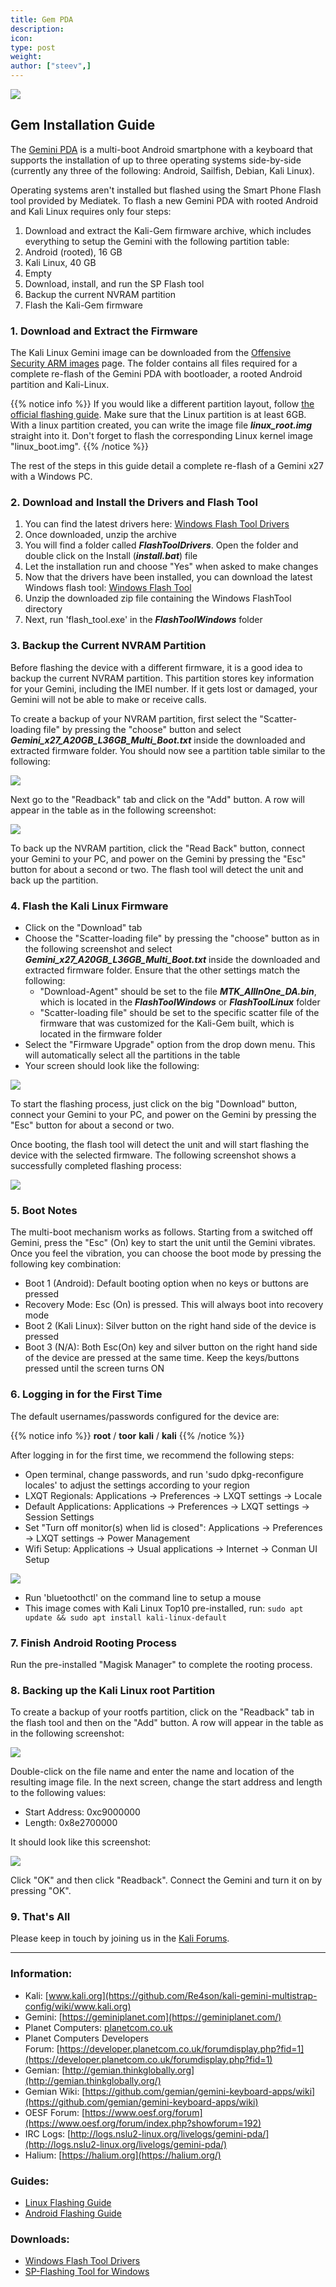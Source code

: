 ```yaml
---
title: Gem PDA
description:
icon:
type: post
weight:
author: ["steev",]
---
```


![](2018.11-Kali-Gem_medium.png)

## Gem Installation Guide

The [Gemini PDA](https://planetcom.squarespace.com/device/) is a multi-boot Android smartphone with a keyboard that supports the installation of up to three operating systems side-by-side (currently any three of the following: Android, Sailfish, Debian, Kali Linux).

Operating systems aren't installed but flashed using the Smart Phone Flash tool provided by Mediatek. To flash a new Gemini PDA with rooted Android and Kali Linux requires only four steps:

 1. Download and extract the Kali-Gem firmware archive, which includes everything to setup the Gemini with the following partition table:
 2. Android (rooted), 16 GB
 3. Kali Linux, 40 GB
 4. Empty
 5. Download, install, and run the SP Flash tool
 6. Backup the current NVRAM partition
 7. Flash the Kali-Gem firmware

### 1. Download and Extract the Firmware

The Kali Linux Gemini image can be downloaded from the [Offensive Security ARM images](https://www.offensive-security.com/kali-linux-arm-images/) page. The folder contains all files required for a complete re-flash of the Gemini PDA with bootloader, a rooted Android partition and Kali-Linux.

{{% notice info %}}
If you would like a different partition layout, follow [the official flashing guide](http://support.planetcom.co.uk/index.php/Linux_Flashing_Guide). Make sure that the Linux partition is at least 6GB.
With a linux partition created, you can write the image file **_linux_root.img_** straight into it. Don't forget to flash the corresponding Linux kernel image "linux_boot.img".
{{% /notice %}}

The rest of the steps in this guide detail a complete re-flash of a Gemini x27 with a Windows PC.

### 2. Download and Install the Drivers and Flash Tool

1. You can find the latest drivers here: [Windows Flash Tool Drivers](http://support.planetcom.co.uk/download/FlashToolDrivers.zip)
2. Once downloaded, unzip the archive
3. You will find a folder called **_FlashToolDrivers_**. Open the folder and double click on the Install (**_install.bat_**) file
4. Let the installation run and choose "Yes" when asked to make changes
5. Now that the drivers have been installed, you can download the latest Windows flash tool: [Windows Flash Tool](http://support.planetcom.co.uk/download/FlashToolWindows.zip)
6. Unzip the downloaded zip file containing the Windows FlashTool directory
7. Next, run 'flash_tool.exe' in the **_FlashToolWindows_** folder

### 3. Backup the Current NVRAM Partition

Before flashing the device with a different firmware, it is a good idea to backup the current NVRAM partition. This partition stores key information for your Gemini, including the IMEI number. If it gets lost or damaged, your Gemini will not be able to make or receive calls.

To create a backup of your NVRAM partition, first select the "Scatter-loading file" by pressing the "choose" button and select **_Gemini_x27_A20GB_L36GB_Multi_Boot.txt_** inside the downloaded and extracted firmware folder. You should now see a partition table similar to the following:

![](Gemini-Partitions-Full-Firmware.png)

Next go to the "Readback" tab and click on the "Add" button. A row will appear in the table as in the following screenshot:

![](Image-Backup-1.png)

To back up the NVRAM partition, click the "Read Back" button, connect your Gemini to your PC, and power on the Gemini by pressing the "Esc" button for about a second or two. The flash tool will detect the unit and back up the partition.

### 4. Flash the Kali Linux Firmware


- Click on the "Download" tab
- Choose the "Scatter-loading file" by pressing the "choose" button as in the following screenshot and select **_Gemini_x27_A20GB_L36GB_Multi_Boot.txt_** inside the downloaded and extracted firmware folder. Ensure that the other settings match the following:
    - "Download-Agent" should be set to the file **_MTK_AllInOne_DA.bin_**, which is located in the **_FlashToolWindows_** or **_FlashToolLinux_** folder
    - "Scatter-loading file" should be set to the specific scatter file of the firmware that was customized for the Kali-Gem built, which is located in the firmware folder
- Select the "Firmware Upgrade" option from the drop down menu. This will automatically select all the partitions in the table
- Your screen should look like the following:

![](Gemini-Partitions-Full-Firmware.png)

To start the flashing process, just click on the big "Download" button, connect your Gemini to your PC, and power on the Gemini by pressing the "Esc" button for about a second or two.

Once booting, the flash tool will detect the unit and will start flashing the device with the selected firmware. The following screenshot shows a successfully completed flashing process:

![](Gemini-Flashing-Success.png)

### 5. Boot Notes

The multi-boot mechanism works as follows. Starting from a switched off Gemini, press the "Esc" (On) key to start the unit until the Gemini vibrates. Once you feel the vibration, you can choose the boot mode by pressing the following key combination:

- Boot 1 (Android): Default booting option when no keys or buttons are pressed
- Recovery Mode: Esc (On) is pressed. This will always boot into recovery mode
- Boot 2 (Kali Linux): Silver button on the right hand side of the device is pressed
- Boot 3 (N/A): Both Esc(On) key and silver button on the right hand side of the device are pressed at the same time. Keep the keys/buttons pressed until the screen turns ON

### 6. Logging in for the First Time

The default usernames/passwords configured for the device are:

{{% notice info %}}
**root** / **toor**
**kali** / **kali**
{{% /notice %}}

After logging in for the first time, we recommend the following steps:

- Open terminal, change passwords, and run 'sudo dpkg-reconfigure locales' to adjust the settings according to your region
- LXQT Regionals: Applications -> Preferences -> LXQT settings -> Locale
- Default Applications: Applications -> Preferences -> LXQT settings -> Session Settings
- Set "Turn off monitor(s) when lid is closed": Applications -> Preferences -> LXQT settings -> Power Management
- Wifi Setup: Applications -> Usual applications -> Internet -> Conman UI Setup

![](kali-gem_connman.png)

- Run 'bluetoothctl' on the command line to setup a mouse
- This image comes with Kali Linux Top10 pre-installed, run: `sudo apt update && sudo apt install kali-linux-default`

### 7. Finish Android Rooting Process

Run the pre-installed "Magisk Manager" to complete the rooting process.

### 8. Backing up the Kali Linux root Partition

To create a backup of your rootfs partition, click on the "Readback" tab in the flash tool and then on the "Add" button. A row will appear in the table as in the following screenshot:

![](Image-Backup-1.png)

Double-click on the file name and enter the name and location of the resulting image file. In the next screen, change the start address and length to the following values:

- Start Address: 0xc9000000
- Length: 0x8e2700000

It should look like this screenshot:

![](Image-Backup-2.png)

Click "OK" and then click "Readback". Connect the Gemini and turn it on by pressing "OK".

### 9. That's All

Please keep in touch by joining us in the [Kali Forums](https://forums.kali.org/).

- - -

### Information:

- Kali: [www.kali.org](https://github.com/Re4son/kali-gemini-multistrap-config/wiki/www.kali.org)
- Gemini: [https://geminiplanet.com](https://geminiplanet.com/)
- Planet Computers: [planetcom.co.uk](https://planetcom.co.uk/)
- Planet Computers Developers Forum: [https://developer.planetcom.co.uk/forumdisplay.php?fid=1](https://developer.planetcom.co.uk/forumdisplay.php?fid=1)
- Gemian: [http://gemian.thinkglobally.org](http://gemian.thinkglobally.org/)
- Gemian Wiki: [https://github.com/gemian/gemini-keyboard-apps/wiki](https://github.com/gemian/gemini-keyboard-apps/wiki)
- OESF Forum: [https://www.oesf.org/forum](https://www.oesf.org/forum/index.php?showforum=192)
- IRC Logs: [http://logs.nslu2-linux.org/livelogs/gemini-pda/](http://logs.nslu2-linux.org/livelogs/gemini-pda/)
- Halium: [https://halium.org](https://halium.org/)

### Guides:

- [Linux Flashing Guide](http://support.planetcom.co.uk/index.php/Linux_Flashing_Guide)
- [Android Flashing Guide](http://support.planetcom.co.uk/index.php/Android_Flashing_Guide)

### Downloads:

- [Windows Flash Tool Drivers](http://support.planetcom.co.uk/download/FlashToolDrivers.zip)
- [SP-Flashing Tool for Windows](https://forum.hovatek.com/thread-13970.html)

